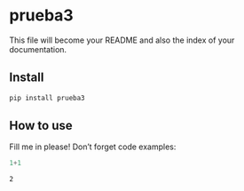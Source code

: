 # prueba3


<!-- WARNING: THIS FILE WAS AUTOGENERATED! DO NOT EDIT! -->

This file will become your README and also the index of your
documentation.

## Install

``` sh
pip install prueba3
```

## How to use

Fill me in please! Don’t forget code examples:

``` python
1+1
```

    2

